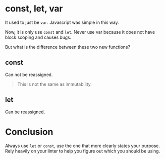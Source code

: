 # const, let, var
It used to just be `var`. Javascript was simple in this way.

Now, it is only use `const` and `let`. Never use var because it does not have
block scoping and causes bugs.

But what is the difference between these two new functions?

## const
Can not be reassigned.
> This is not the same as immutability.

## let
Can be reassigned.

# Conclusion
Always use `let` or `const`, use the one that more clearly states your purpose.
Rely heavily on your linter to help you figure out which you should be using.
